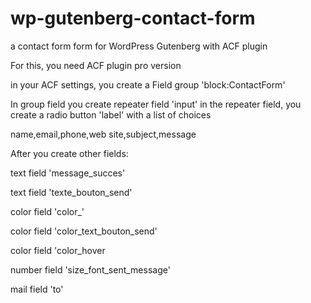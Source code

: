 # wp-gutenberg-contact-form
a contact form form for WordPress Gutenberg with ACF plugin

For this, you need ACF plugin pro version

in your ACF settings, you create a Field group 'block:ContactForm'

In group field you create repeater field 'input' 
in the repeater field, you create a radio button 'label' with a list of choices

name,email,phone,web site,subject,message

After you create other fields:

text field 'message_succes'

text field 'texte_bouton_send'

color field 'color_'

color field 'color_text_bouton_send'

color field 'color_hover

number field 'size_font_sent_message'

mail field 'to'

